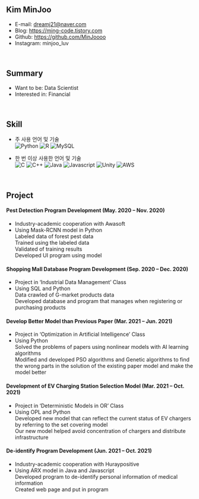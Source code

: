 ## Kim MinJoo

- E-mail: dreamj21@naver.com
- Blog: https://ming-code.tistory.com
- Github: https://github.com/MinJoooo
- Instagram: minjoo_luv

<br>

## Summary
- Want to be: Data Scientist
- Interested in: Financial

<br>

## Skill
- 주 사용 언어 및 기술 <br>
<img alt="Python" src ="https://img.shields.io/badge/Python-3776AB.svg?&style=for-the-badge&logo=Python&logoColor=white"/> <img alt="R" src ="https://img.shields.io/badge/R-276DC3.svg?&style=for-the-badge&logo=Python&logoColor=white"/> <img alt="MySQL" src ="https://img.shields.io/badge/MySQL-4479A1.svg?&style=for-the-badge&logo=Python&logoColor=white"/><br>

- 한 번 이상 사용한 언어 및 기술 <br>
<img alt="C" src ="https://img.shields.io/badge/C-A8B9CC.svg?&style=for-the-badge&logo=Python&logoColor=white"/> <img alt="C++" src ="https://img.shields.io/badge/C++-00599C.svg?&style=for-the-badge&logo=Python&logoColor=white"/> <img alt="Java" src ="https://img.shields.io/badge/Java-007396B.svg?&style=for-the-badge&logo=Python&logoColor=white"/> <img alt="Javascript" src ="https://img.shields.io/badge/Javascript-F7DF1E.svg?&style=for-the-badge&logo=Python&logoColor=white"/> <img alt="Unity" src ="https://img.shields.io/badge/Unity-FFFFFF.svg?&style=for-the-badge&logo=Unity&logoColor=black"/> <img alt="AWS" src ="https://img.shields.io/badge/AWS-232F3E.svg?&style=for-the-badge&logo=Python&logoColor=white"/>

<br>

## Project
#### Pest Detection Program Development (May. 2020 – Nov. 2020)
- Industry-academic cooperation with Awasoft <br>
- Using Mask-RCNN model in Python <br>
Labeled data of forest pest data <br>
Trained using the labeled data <br>
Validated of training results <br>
Developed UI program using model <br>

#### Shopping Mall Database Program Development (Sep. 2020 – Dec. 2020)
- Project in ‘Industrial Data Management’ Class <br>
- Using SQL and Python <br>
Data crawled of G-market products data <br>
Developed database and program that manages when registering or purchasing products <br>

#### Develop Better Model than Previous Paper (Mar. 2021 – Jun. 2021)
- Project in ‘Optimization in Artificial Intelligence’ Class <br>
- Using Python <br>
Solved the problems of papers using nonlinear models with AI learning algorithms <br>
Modified and developed PSO algorithms and Genetic algorithms to find the wrong parts in the solution of the existing paper model and make the model better

#### Development of EV Charging Station Selection Model (Mar. 2021 – Oct. 2021)
- Project in ‘Deterministic Models in OR’ Class <br>
- Using OPL and Python <br>
Developed new model that can reflect the current status of EV chargers by referring to the set covering model <br>
Our new model helped avoid concentration of chargers and distribute infrastructure <br>

#### De-identify Program Development (Jun. 2021 – Oct. 2021)
- Industry-academic cooperation with Huraypositive <br>
- Using ARX model in Java and Javascript <br>
Developed program to de-identify personal information of medical information <br>
Created web page and put in program <br>


